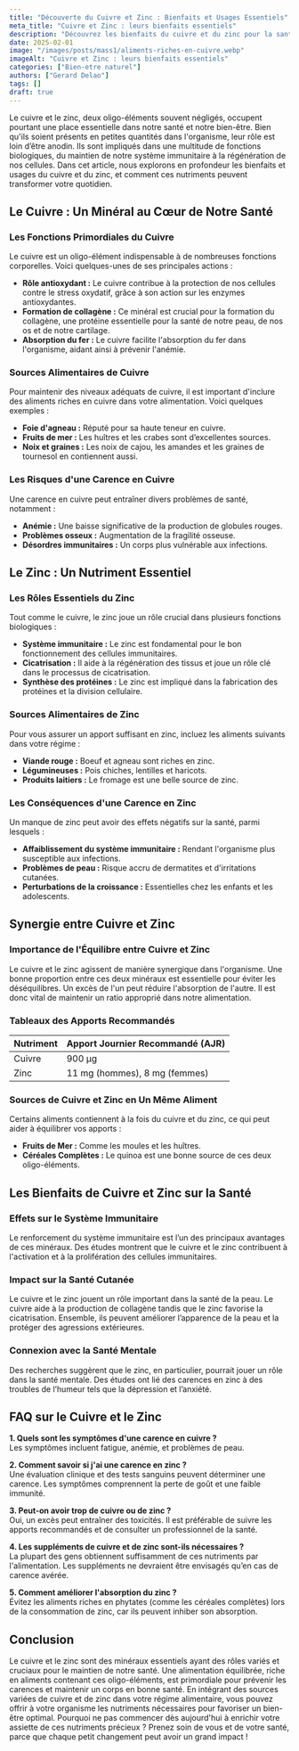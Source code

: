 ```yaml
---
title: "Découverte du Cuivre et Zinc : Bienfaits et Usages Essentiels"
meta_title: "Cuivre et Zinc : leurs bienfaits essentiels"
description: "Découvrez les bienfaits du cuivre et du zinc pour la santé et leur utilisation dans votre quotidien."
date: 2025-02-01
image: "/images/posts/mass1/aliments-riches-en-cuivre.webp"
imageAlt: "Cuivre et Zinc : leurs bienfaits essentiels"
categories: ["Bien-etre naturel"]
authors: ["Gerard Delao"]
tags: []
draft: true
---
```


Le cuivre et le zinc, deux oligo-éléments souvent négligés, occupent pourtant une place essentielle dans notre santé et notre bien-être. Bien qu'ils soient présents en petites quantités dans l'organisme, leur rôle est loin d’être anodin. Ils sont impliqués dans une multitude de fonctions biologiques, du maintien de notre système immunitaire à la régénération de nos cellules. Dans cet article, nous explorons en profondeur les bienfaits et usages du cuivre et du zinc, et comment ces nutriments peuvent transformer votre quotidien.

## Le Cuivre : Un Minéral au Cœur de Notre Santé

### Les Fonctions Primordiales du Cuivre

Le cuivre est un oligo-élément indispensable à de nombreuses fonctions corporelles. Voici quelques-unes de ses principales actions :

- **Rôle antioxydant :** Le cuivre contribue à la protection de nos cellules contre le stress oxydatif, grâce à son action sur les enzymes antioxydantes.
- **Formation de collagène :** Ce minéral est crucial pour la formation du collagène, une protéine essentielle pour la santé de notre peau, de nos os et de notre cartilage.
- **Absorption du fer :** Le cuivre facilite l'absorption du fer dans l'organisme, aidant ainsi à prévenir l'anémie.

### Sources Alimentaires de Cuivre

Pour maintenir des niveaux adéquats de cuivre, il est important d'inclure des aliments riches en cuivre dans votre alimentation. Voici quelques exemples :

- **Foie d'agneau :** Réputé pour sa haute teneur en cuivre.
- **Fruits de mer :** Les huîtres et les crabes sont d’excellentes sources.
- **Noix et graines :** Les noix de cajou, les amandes et les graines de tournesol en contiennent aussi.

### Les Risques d'une Carence en Cuivre

Une carence en cuivre peut entraîner divers problèmes de santé, notamment :

- **Anémie :** Une baisse significative de la production de globules rouges.
- **Problèmes osseux :** Augmentation de la fragilité osseuse.
- **Désordres immunitaires :** Un corps plus vulnérable aux infections.

## Le Zinc : Un Nutriment Essentiel

### Les Rôles Essentiels du Zinc

Tout comme le cuivre, le zinc joue un rôle crucial dans plusieurs fonctions biologiques :

- **Système immunitaire :** Le zinc est fondamental pour le bon fonctionnement des cellules immunitaires.
- **Cicatrisation :** Il aide à la régénération des tissus et joue un rôle clé dans le processus de cicatrisation.
- **Synthèse des protéines :** Le zinc est impliqué dans la fabrication des protéines et la division cellulaire.

### Sources Alimentaires de Zinc

Pour vous assurer un apport suffisant en zinc, incluez les aliments suivants dans votre régime :

- **Viande rouge :** Boeuf et agneau sont riches en zinc.
- **Légumineuses :** Pois chiches, lentilles et haricots.
- **Produits laitiers :** Le fromage est une belle source de zinc.

### Les Conséquences d'une Carence en Zinc

Un manque de zinc peut avoir des effets négatifs sur la santé, parmi lesquels :

- **Affaiblissement du système immunitaire :** Rendant l'organisme plus susceptible aux infections.
- **Problèmes de peau :** Risque accru de dermatites et d'irritations cutanées.
- **Perturbations de la croissance :** Essentielles chez les enfants et les adolescents.

## Synergie entre Cuivre et Zinc

### Importance de l'Équilibre entre Cuivre et Zinc

Le cuivre et le zinc agissent de manière synergique dans l'organisme. Une bonne proportion entre ces deux minéraux est essentielle pour éviter les déséquilibres. Un excès de l'un peut réduire l'absorption de l'autre. Il est donc vital de maintenir un ratio approprié dans notre alimentation.

### Tableaux des Apports Recommandés

| Nutriment | Apport Journier Recommandé (AJR) |
|-----------|----------------------------------|
| Cuivre    | 900 µg                           |
| Zinc      | 11 mg (hommes), 8 mg (femmes)   |

### Sources de Cuivre et Zinc en Un Même Aliment

Certains aliments contiennent à la fois du cuivre et du zinc, ce qui peut aider à équilibrer vos apports :

- **Fruits de Mer :** Comme les moules et les huîtres.
- **Céréales Complètes :** Le quinoa est une bonne source de ces deux oligo-éléments.

## Les Bienfaits de Cuivre et Zinc sur la Santé

### Effets sur le Système Immunitaire

Le renforcement du système immunitaire est l’un des principaux avantages de ces minéraux. Des études montrent que le cuivre et le zinc contribuent à l'activation et à la prolifération des cellules immunitaires.

### Impact sur la Santé Cutanée

Le cuivre et le zinc jouent un rôle important dans la santé de la peau. Le cuivre aide à la production de collagène tandis que le zinc favorise la cicatrisation. Ensemble, ils peuvent améliorer l’apparence de la peau et la protéger des agressions extérieures.

### Connexion avec la Santé Mentale

Des recherches suggèrent que le zinc, en particulier, pourrait jouer un rôle dans la santé mentale. Des études ont lié des carences en zinc à des troubles de l’humeur tels que la dépression et l’anxiété.

## FAQ sur le Cuivre et le Zinc

**1. Quels sont les symptômes d'une carence en cuivre ?**  
Les symptômes incluent fatigue, anémie, et problèmes de peau.

**2. Comment savoir si j'ai une carence en zinc ?**  
Une évaluation clinique et des tests sanguins peuvent déterminer une carence. Les symptômes comprennent la perte de goût et une faible immunité.

**3. Peut-on avoir trop de cuivre ou de zinc ?**  
Oui, un excès peut entraîner des toxicités. Il est préférable de suivre les apports recommandés et de consulter un professionnel de la santé.

**4. Les suppléments de cuivre et de zinc sont-ils nécessaires ?**  
La plupart des gens obtiennent suffisamment de ces nutriments par l'alimentation. Les suppléments ne devraient être envisagés qu’en cas de carence avérée.

**5. Comment améliorer l'absorption du zinc ?**  
Évitez les aliments riches en phytates (comme les céréales complètes) lors de la consommation de zinc, car ils peuvent inhiber son absorption.

## Conclusion

Le cuivre et le zinc sont des minéraux essentiels ayant des rôles variés et cruciaux pour le maintien de notre santé. Une alimentation équilibrée, riche en aliments contenant ces oligo-éléments, est primordiale pour prévenir les carences et maintenir un corps en bonne santé. En intégrant des sources variées de cuivre et de zinc dans votre régime alimentaire, vous pouvez offrir à votre organisme les nutriments nécessaires pour favoriser un bien-être optimal. Pourquoi ne pas commencer dès aujourd'hui à enrichir votre assiette de ces nutriments précieux ? Prenez soin de vous et de votre santé, parce que chaque petit changement peut avoir un grand impact !

